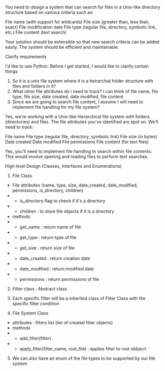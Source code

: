 You need to design a system that can search for files in a Unix-like directory structure based on various criteria such as:

File name (with support for wildcards)
File size (greater than, less than, exact)
File modification date
File type (regular file, directory, symbolic link, etc.)
File content (text search)

Your solution should be extensible so that new search criteria can be added easily. The system should be efficient and maintainable.

Clarify requirements 

I'd like to use Python. Before I get started, I would like to clarify certain things 

1. So it is a unix file system where it is a heirarchial folder structure with files and folders in it? 
2. What other file attributes do i need to track? I can think of file name, file type, file size, date created, date modified, file content 
3. Since we are going to search file content, I assume I will need to implement file handling for my file system? 


Yes, we're working with a Unix-like hierarchical file system with folders (directories) and files.
The file attributes you've identified are spot on. We'll need to track:

File name
File type (regular file, directory, symbolic link)
File size (in bytes)
Date created
Date modified
File permissions
File content (for text files)

Yes, you'll need to implement file handling to search within file contents. This would involve opening and reading files to perform text searches.


High level Design (Classes, Interfaces and Enumerations)
1. File Class 
- File attributes (name, type, size, date_created, date_modified, permissions, is_directory, children)
- - is_directory flag to check if it's a directory
- - children : to store file objects if it is a directory 
- methods 
- - get_name : return name of file 
- - get_type : return type of file 
- - get_size : return size of file 
- - date_created : return creation date 
- - date_modified : return modified date 
- - permissions : return permissions of file 

2. Filter class : Abstract class 

3. Each specific filter will be a inherited class of Filter Class with the specific filter condition 

4. File System Class 
- attributes : filters list (list of created filter objects)
- methods 
- - add_filter(filter)
- - apply_filter(filter_name, root_file) : applies filter to root obbject

5. We can also have an enum of the file types to be supported by our file system